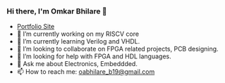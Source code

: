 ### Hi there, I'm Omkar Bhilare 👋

<!--
**ombhilare999/ombhilare999** is a ✨ _special_ ✨ repository because its `README.md` (this file) appears on your GitHub profile. -->

-   [Portfolio Site](https://ombhilare999.github.io./index.html)
- 🔭 I’m currently working on my RISCV core
- 🌱 I’m currently learning Verilog and VHDL.
- 👯 I’m looking to collaborate on FPGA related projects, PCB designing.
- 🤔 I’m looking for help with FPGA and HDL languages.
- 💬 Ask me about Electronics, Embeddded. 
- 📫 How to reach me: oabhilare_b19@gmail.com

